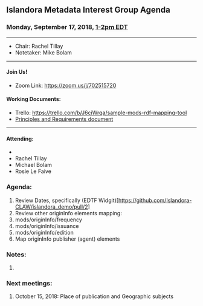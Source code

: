 ## Islandora Metadata Interest Group Agenda
### Monday, September 17, 2018, [1-2pm EDT](http://www.thetimezoneconverter.com/?t=1%20pm&tz=Toronto&)

---
* Chair: Rachel Tillay
* Notetaker: Mike Bolam
---

#### Join Us!
* Zoom Link: https://zoom.us/j/702515720

#### Working Documents:
* Trello: https://trello.com/b/J6ciWrqa/sample-mods-rdf-mapping-tool
* [Principles and Requirements document](https://docs.google.com/document/d/19c58eqejuB3MhY-lS8o8QW0naM_R3GusD23aQ3dwusw/edit?usp=sharing)
---

#### Attending:
- 
- Rachel Tillay
- Michael Bolam
- Rosie Le Faive


### Agenda:

1. Review Dates, specifically (EDTF Widgit)[https://github.com/Islandora-CLAW/islandora_demo/pull/2]
1. Review other originInfo elements mapping:
  1. mods/originInfo/frequency
  1. mods/originInfo/issuance
  1. mods/originInfo/edition
1. Map originInfo publisher (agent) elements


### Notes:

1. 


### Next meetings:
1. October 15, 2018: Place of publication and Geographic subjects
